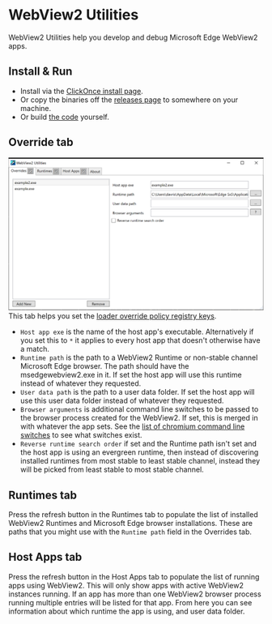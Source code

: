 # WebView2 Utilities
WebView2 Utilities help you develop and debug Microsoft Edge WebView2 apps.

## Install & Run

* Install via the [ClickOnce install page](https://david-risney.github.io/webview2-utils/install/wv2util.application).
* Or copy the binaries off the [releases page](https://github.com/david-risney/webview2-utils/releases/) to somewhere on your machine.
* Or build [the code](https://github.com/david-risney/webview2-utils) yourself.

## Override tab
![Screenshot of WebView2 Utilities](screenshot.png)
This tab helps you set the [loader override policy registry keys](https://docs.microsoft.com/en-us/microsoft-edge/webview2/reference/win32/webview2-idl?view=webview2-1.0.774.44#createcorewebview2environmentwithoptions).

* `Host app exe` is the name of the host app's executable. Alternatively if you set this to `*` it applies to every host app that doesn't otherwise have a match.
* `Runtime path` is the path to a WebView2 Runtime or non-stable channel Microsoft Edge browser. The path should have the msedgewebview2.exe in it. If set the host app will use this runtime instead of whatever they requested.
* `User data path` is the path to a user data folder. If set the host app will use this user data folder instead of whatever they requested.
* `Browser arguments` is additional command line switches to be passed to the browser process created for the WebView2. If set, this is merged in with whatever the app sets. See the [list of chromium command line switches](https://peter.sh/experiments/chromium-command-line-switches/) to see what switches exist.
* `Reverse runtime search order` if set and the Runtime path isn't set and the host app is using an evergreen runtime, then instead of discovering installed runtimes from most stable to least stable channel, instead they will be picked from least stable to most stable channel.

## Runtimes tab
Press the refresh button in the Runtimes tab to populate the list of installed WebView2 Runtimes and Microsoft Edge browser installations. These are paths that you might use with the `Runtime path` field in the Overrides tab.

## Host Apps tab
Press the refresh button in the Host Apps tab to populate the list of running apps using WebView2. This will only show apps with active WebView2 instances running. If an app has more than one WebView2 browser process running multiple entries will be listed for that app. From here you can see information about which runtime the app is using, and user data folder.